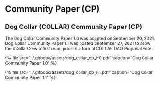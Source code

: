 # Community Paper \(CP\)

## Dog Collar \(COLLAR\) Community Paper \(CP\)

The Dog Collar Community Paper 1.0 was adopted on September 20, 2021.  Dog Collar Community Paper 1.1 was posted September 27, 2021 to allow the \#CollarCrew a first read, prior to a formal COLLAR DAO Proposal vote.

{% file src="../.gitbook/assets/dog\_collar\_cp\_1-0.pdf" caption="Dog Collar Community Paper 1.0" %}

{% file src="../.gitbook/assets/dog\_collar\_cp\_1-1.pdf" caption="Dog Collar Community Paper 1.1" %}


